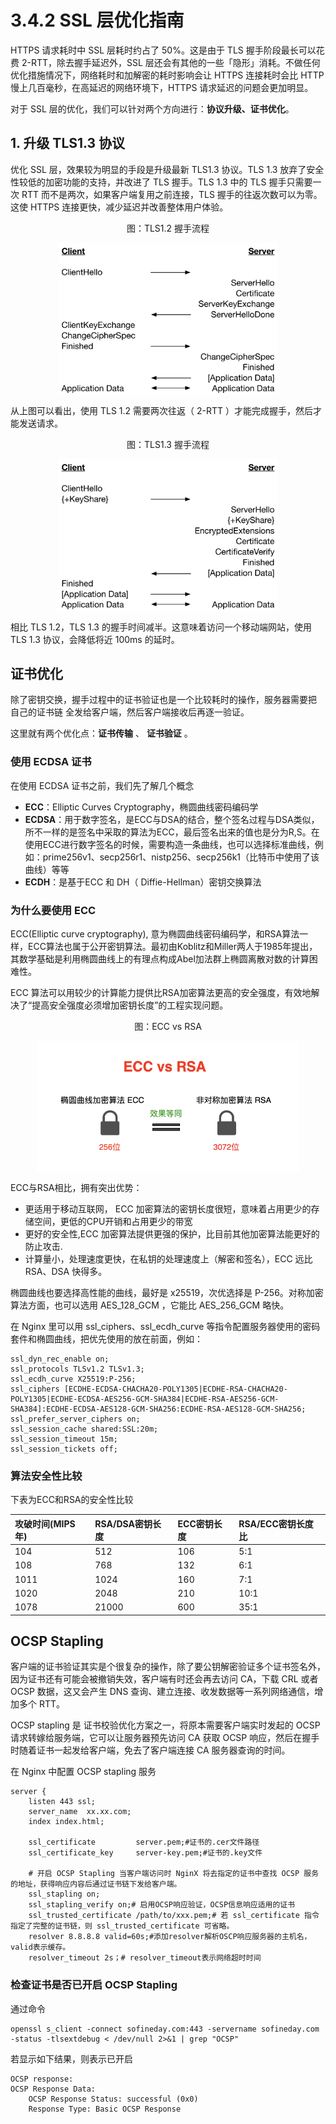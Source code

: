 # 3.4.2 SSL 层优化指南

HTTPS 请求耗时中 SSL 层耗时约占了 50%。这是由于 TLS 握手阶段最长可以花费 2-RTT，除去握手延迟外，SSL 层还会有其他的一些「隐形」消耗。不做任何优化措施情况下，网络耗时和加解密的耗时影响会让 HTTPS 连接耗时会比 HTTP 慢上几百毫秒，在高延迟的网络环境下，HTTPS 请求延迟的问题会更加明显。

对于 SSL 层的优化，我们可以针对两个方向进行：**协议升级、证书优化**。

## 1. 升级 TLS1.3 协议

优化 SSL 层，效果较为明显的手段是升级最新 TLS1.3 协议。TLS 1.3 放弃了安全性较低的加密功能的支持，并改进了 TLS 握手。TLS 1.3 中的 TLS 握手只需要一次 RTT 而不是两次，如果客户端复用之前连接，TLS 握手的往返次数可以为零。这使 HTTPS 连接更快，减少延迟并改善整体用户体验。

<div  align="center">
	<p>图：TLS1.2 握手流程</p>
	<img src="../assets/tls1.2.png" width = "350"  align=center />
</div>

从上图可以看出，使用 TLS 1.2 需要两次往返（ 2-RTT ）才能完成握手，然后才能发送请求。

<div  align="center">
	<p>图：TLS1.3 握手流程</p>
	<img src="../assets/tls1.3.png" width = "350"  align=center />
</div>

相比 TLS 1.2，TLS 1.3 的握手时间减半。这意味着访问一个移动端网站，使用 TLS 1.3 协议，会降低将近 100ms 的延时。


## 证书优化

除了密钥交换，握手过程中的证书验证也是一个比较耗时的操作，服务器需要把 自己的证书链 全发给客户端，然后客户端接收后再逐一验证。

这里就有两个优化点：**证书传输** 、 **证书验证** 。

###  使用 ECDSA 证书

在使用 ECDSA 证书之前，我们先了解几个概念

- **ECC**：Elliptic Curves Cryptography，椭圆曲线密码编码学
- **ECDSA**：用于数字签名，是ECC与DSA的结合，整个签名过程与DSA类似，所不一样的是签名中采取的算法为ECC，最后签名出来的值也是分为R,S。在使用ECC进行数字签名的时候，需要构造一条曲线，也可以选择标准曲线，例如：prime256v1、secp256r1、nistp256、secp256k1（比特币中使用了该曲线）等等
- **ECDH**：是基于ECC 和 DH（ Diffie-Hellman）密钥交换算法


### 为什么要使用 ECC

ECC(Elliptic curve cryptography), 意为椭圆曲线密码编码学，和RSA算法一样，ECC算法也属于公开密钥算法。最初由Koblitz和Miller两人于1985年提出，其数学基础是利用椭圆曲线上的有理点构成Abel加法群上椭圆离散对数的计算困难性。

ECC 算法可以用较少的计算能力提供比RSA加密算法更高的安全强度，有效地解决了“提高安全强度必须增加密钥长度”的工程实现问题。

<div  align="center">
	<p>图：ECC vs RSA</p>
	<img src="../assets/ecc.png" width = "420"  align=center />
</div>

ECC与RSA相比，拥有突出优势：
* 更适用于移动互联网， ECC 加密算法的密钥长度很短，意味着占用更少的存储空间，更低的CPU开销和占用更少的带宽
* 更好的安全性,ECC 加密算法提供更强的保护，比目前其他加密算法能更好的防止攻击.
* 计算量小，处理速度更快，在私钥的处理速度上（解密和签名），ECC 远比 RSA、DSA 快得多。


椭圆曲线也要选择高性能的曲线，最好是 x25519，次优选择是 P-256。对称加密算法方面，也可以选用 AES_128_GCM ，它能比 AES_256_GCM 略快。


在 Nginx 里可以用 ssl_ciphers、ssl_ecdh_curve 等指令配置服务器使用的密码套件和椭圆曲线，把优先使用的放在前面，例如：

```
ssl_dyn_rec_enable on;
ssl_protocols TLSv1.2 TLSv1.3;
ssl_ecdh_curve X25519:P-256;
ssl_ciphers [ECDHE-ECDSA-CHACHA20-POLY1305|ECDHE-RSA-CHACHA20-POLY1305|ECDHE-ECDSA-AES256-GCM-SHA384|ECDHE-RSA-AES256-GCM-SHA384]:ECDHE-ECDSA-AES128-GCM-SHA256:ECDHE-RSA-AES128-GCM-SHA256;
ssl_prefer_server_ciphers on;
ssl_session_cache shared:SSL:20m;
ssl_session_timeout 15m;
ssl_session_tickets off;

```

### 算法安全性比较

下表为ECC和RSA的安全性比较

|攻破时间(MIPS年)|RSA/DSA密钥长度| ECC密钥长度|RSA/ECC密钥长度比|
|:---|:---|:---|:---|
|104|512|106|5:1|
|108|768|132|6:1|
|1011|1024|160|7:1|
|1020|2048|210|10:1|
|1078|21000|600|35:1|


## OCSP Stapling

客户端的证书验证其实是个很复杂的操作，除了要公钥解密验证多个证书签名外，因为证书还有可能会被撤销失效，客户端有时还会再去访问 CA，下载 CRL 或者 OCSP 数据，这又会产生 DNS 查询、建立连接、收发数据等一系列网络通信，增加多个 RTT。

OCSP stapling 是 证书校验优化方案之一，将原本需要客户端实时发起的 OCSP 请求转嫁给服务端，它可以让服务器预先访问 CA 获取 OCSP 响应，然后在握手时随着证书一起发给客户端，免去了客户端连接 CA 服务器查询的时间。

在 Nginx 中配置 OCSP stapling 服务
```
server {
    listen 443 ssl;
    server_name  xx.xx.com;
    index index.html;

    ssl_certificate         server.pem;#证书的.cer文件路径
    ssl_certificate_key     server-key.pem;#证书的.key文件

    # 开启 OCSP Stapling 当客户端访问时 NginX 将去指定的证书中查找 OCSP 服务的地址，获得响应内容后通过证书链下发给客户端。
    ssl_stapling on;
    ssl_stapling_verify on;# 启用OCSP响应验证，OCSP信息响应适用的证书
    ssl_trusted_certificate /path/to/xxx.pem;# 若 ssl_certificate 指令指定了完整的证书链，则 ssl_trusted_certificate 可省略。
    resolver 8.8.8.8 valid=60s;#添加resolver解析OSCP响应服务器的主机名，valid表示缓存。
    resolver_timeout 2s；# resolver_timeout表示网络超时时间
```


### 检查证书是否已开启 OCSP Stapling

通过命令 

``` 
openssl s_client -connect sofineday.com:443 -servername sofineday.com -status -tlsextdebug < /dev/null 2>&1 | grep "OCSP" 
```

若显示如下结果，则表示已开启

```
OCSP response:
OCSP Response Data:
    OCSP Response Status: successful (0x0)
    Response Type: Basic OCSP Response
```
